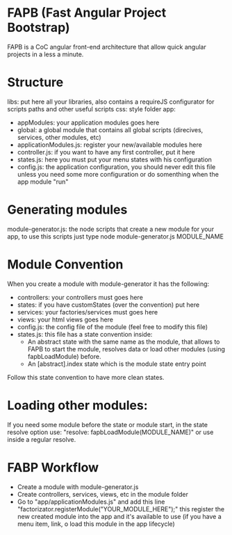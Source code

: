 # FAPB (Fast Angular Project Bootstrap)
FAPB is a CoC angular front-end architecture that allow quick angular projects in a less a minute.

# Structure
libs: put here all your libraries, also contains a requireJS configurator for scripts paths and other useful scripts
css: style folder
app:
 - appModules: your application modules goes here
 - global: a global module that contains all global scripts (direcives, services, other modules, etc)
 - applicationModules.js: register your new/available modules here
 - controller.js: if you want to have any first controller, put it here
 - states.js: here you must put your menu states with his configuration
 - config.js: the application configuration, you should never edit this file unless you need some more configuration or do somenthing when the app module "run"

 # Generating modules
 module-generator.js: the node scripts that create a new module for your app, to use this scripts just type node module-generator.js MODULE_NAME

 # Module Convention
 When you create a module with module-generator it has the following:

 - controllers: your controllers must goes here
 - states: if you have customStates (over the convention) put here
 - services: your factories/services must goes here
 - views: your html views goes here
 - config.js: the config file of the module (feel free to modify this file)
 - states.js: this file has a state convention inside:
 	* An abstract state with the same name as the module, that allows to FAPB to start the module, resolves data or load other modules (using fapbLoadModule) before.
 	* An [abstract].index state which is the module state entry point

 Follow this state convention to have more clean states.

 # Loading other modules:
 If you need some module before the state or module start, in the state resolve option use: "resolve: fapbLoadModule(MODULE_NAME)" or use inside a regular resolve.

 # FABP Workflow

 - Create a module with module-generator.js
 - Create controllers, services, views, etc in the module folder
 - Go to "app/applicationModules.js" and add this line "factorizator.registerModule("YOUR_MODULE_HERE");" this register the new created module into the app and it's available to use (if you have a menu item, link, o load this module in the app lifecycle)
